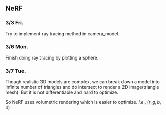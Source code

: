 ## NeRF
### 3/3 Fri.
Try to implement ray tracing method in camera_model.
### 3/6 Mon.
Finish doing ray tracing by plotting a sphere.
### 3/7 Tue.
Though realistic 3D models are complex, we can break down a model into infinite number of triangles and do intersect to render a 2D image(triangle mesh). But it is not differentiable and hard to optimize.

So NeRF uses volumetric rendering which is easier to optimize. $i.e.,\ (r,g,b,\sigma)$

